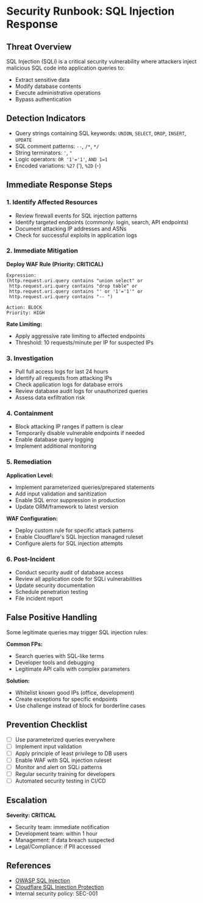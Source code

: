# Security Runbook: SQL Injection Response

## Threat Overview
SQL Injection (SQLi) is a critical security vulnerability where attackers inject malicious SQL code into application queries to:
- Extract sensitive data
- Modify database contents
- Execute administrative operations
- Bypass authentication

## Detection Indicators
- Query strings containing SQL keywords: `UNION`, `SELECT`, `DROP`, `INSERT`, `UPDATE`
- SQL comment patterns: `--`, `/*`, `*/`
- String terminators: `'`, `"`
- Logic operators: `OR '1'='1'`, `AND 1=1`
- Encoded variations: `%27` ('), `%2D` (-)

## Immediate Response Steps

### 1. Identify Affected Resources
- Review firewall events for SQL injection patterns
- Identify targeted endpoints (commonly: login, search, API endpoints)
- Document attacking IP addresses and ASNs
- Check for successful exploits in application logs

### 2. Immediate Mitigation
**Deploy WAF Rule (Priority: CRITICAL)**

```
Expression: 
(http.request.uri.query contains "union select" or
 http.request.uri.query contains "drop table" or
 http.request.uri.query contains "' or '1'='1'" or
 http.request.uri.query contains "-- ")

Action: BLOCK
Priority: HIGH
```

**Rate Limiting:**
- Apply aggressive rate limiting to affected endpoints
- Threshold: 10 requests/minute per IP for suspected IPs

### 3. Investigation
- Pull full access logs for last 24 hours
- Identify all requests from attacking IPs
- Check application logs for database errors
- Review database audit logs for unauthorized queries
- Assess data exfiltration risk

### 4. Containment
- Block attacking IP ranges if pattern is clear
- Temporarily disable vulnerable endpoints if needed
- Enable database query logging
- Implement additional monitoring

### 5. Remediation
**Application Level:**
- Implement parameterized queries/prepared statements
- Add input validation and sanitization
- Enable SQL error suppression in production
- Update ORM/framework to latest version

**WAF Configuration:**
- Deploy custom rule for specific attack patterns
- Enable Cloudflare's SQL Injection managed ruleset
- Configure alerts for SQL injection attempts

### 6. Post-Incident
- Conduct security audit of database access
- Review all application code for SQLi vulnerabilities
- Update security documentation
- Schedule penetration testing
- File incident report

## False Positive Handling
Some legitimate queries may trigger SQL injection rules:

**Common FPs:**
- Search queries with SQL-like terms
- Developer tools and debugging
- Legitimate API calls with complex parameters

**Solution:**
- Whitelist known good IPs (office, development)
- Create exceptions for specific endpoints
- Use challenge instead of block for borderline cases

## Prevention Checklist
- [ ] Use parameterized queries everywhere
- [ ] Implement input validation
- [ ] Apply principle of least privilege to DB users
- [ ] Enable WAF with SQL injection ruleset
- [ ] Monitor and alert on SQLi patterns
- [ ] Regular security training for developers
- [ ] Automated security testing in CI/CD

## Escalation
**Severity: CRITICAL**
- Security team: immediate notification
- Development team: within 1 hour
- Management: if data breach suspected
- Legal/Compliance: if PII accessed

## References
- [OWASP SQL Injection](https://owasp.org/www-community/attacks/SQL_Injection)
- [Cloudflare SQL Injection Protection](https://developers.cloudflare.com/waf/managed-rules/)
- Internal security policy: SEC-001
